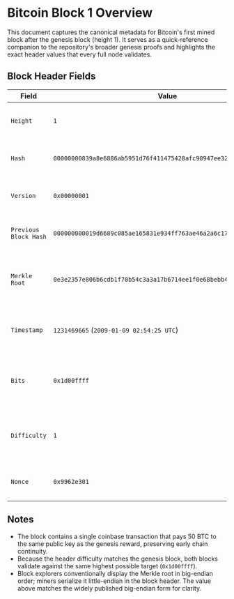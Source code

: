 # Bitcoin Block 1 Overview

This document captures the canonical metadata for Bitcoin's first mined block after the genesis block (height 1). It serves as a quick-reference companion to the repository's broader genesis proofs and highlights the exact header values that every full node validates.

## Block Header Fields

| Field | Value | Description |
| --- | --- | --- |
| `Height` | `1` | First block mined after the genesis block.
| `Hash` | `00000000839a8e6886ab5951d76f411475428afc90947ee320161bbf18eb6048` | Double-SHA256 digest of the block header.
| `Version` | `0x00000001` | Indicates the original Bitcoin block format.
| `Previous Block Hash` | `000000000019d6689c085ae165831e934ff763ae46a2a6c172b3f1b60a8ce26f` | Links back to the hard-coded genesis block.
| `Merkle Root` | `0e3e2357e806b6cdb1f70b54c3a3a17b6714ee1f0e68bebb44a74b1efd512098` | Aggregates the lone coinbase transaction included in the block.
| `Timestamp` | `1231469665` (`2009-01-09 02:54:25 UTC`) | Header time recorded when the block was mined.
| `Bits` | `0x1d00ffff` | Encoded proof-of-work difficulty target inherited from genesis.
| `Difficulty` | `1` | Relative difficulty value corresponding to the encoded bits.
| `Nonce` | `0x9962e301` | 32-bit nonce that satisfied the proof-of-work target.

## Notes

- The block contains a single coinbase transaction that pays 50 BTC to the same public key as the genesis reward, preserving early chain continuity.
- Because the header difficulty matches the genesis block, both blocks validate against the same highest possible target (`0x1d00ffff`).
- Block explorers conventionally display the Merkle root in big-endian order; miners serialize it little-endian in the block header. The value above matches the widely published big-endian form for clarity.
